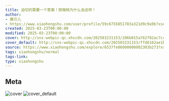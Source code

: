 ```yaml
---
title: 迫切的需要一个答案！猕猴桃为什么会这样！
author:
- 爆贝儿
- https://www.xiaohongshu.com/user/profile/59c6755851783a321d9c9a9b?xsec_token=undefined
created: 2025-03-23T00:00:00
modified: 2025-03-23T00:00:00
cover: http://sns-webpic-qc.xhscdn.com/202503231153/206b015a762f02ac7cc56ade48a6c4fc/1040g00830vjqeen7660049r2h8qlh6krgmg82gg!nc_n_webp_prv_1
cover_default: http://sns-webpic-qc.xhscdn.com/202503231153/ffd6162ae1bd4124d31dd572fce5fe30/1040g00830vjqeen7660049r2h8qlh6krgmg82gg!nc_n_webp_mw_1
source: https://www.xiaohongshu.com/explore/6537fe06000000002303b273?xsec_token=ABeMGzE0H3NNT-HodiEmaDy823yujZWYsKbL1M--i0Rng=
tags: xiaohongshu/normal
tags-link:
type: xiaohongshu
---
```


## Meta

![cover](http://sns-webpic-qc.xhscdn.com/202503231153/206b015a762f02ac7cc56ade48a6c4fc/1040g00830vjqeen7660049r2h8qlh6krgmg82gg!nc_n_webp_prv_1)
![cover_default](http://sns-webpic-qc.xhscdn.com/202503231153/ffd6162ae1bd4124d31dd572fce5fe30/1040g00830vjqeen7660049r2h8qlh6krgmg82gg!nc_n_webp_mw_1)
